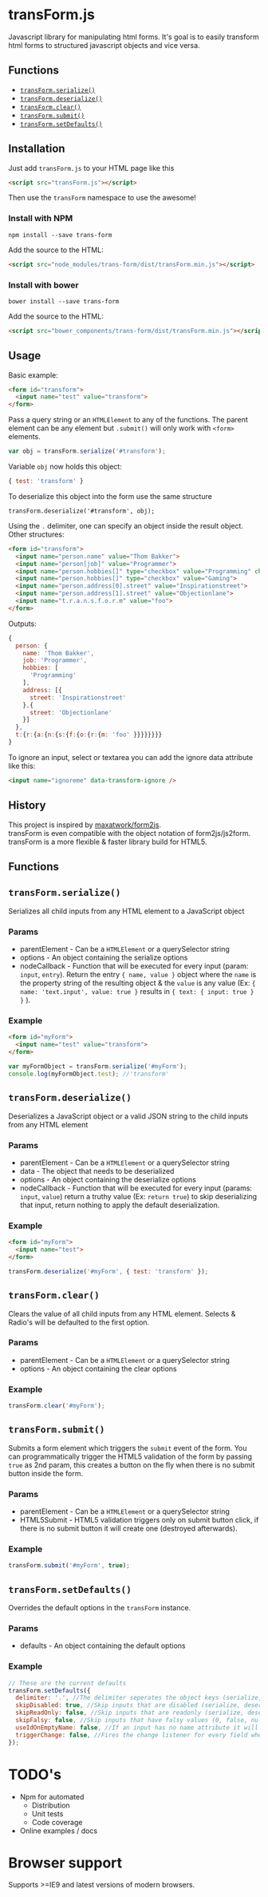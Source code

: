 # transForm.js
Javascript library for manipulating html forms.
It's goal is to easily transform html forms to structured javascript objects and vice versa.

## Functions

- [`transForm.serialize()`](#serialize)
- [`transForm.deserialize()`](#deserialize)
- [`transForm.clear()`](#clear)
- [`transForm.submit()`](#submit)
- [`transForm.setDefaults()`](#setdefaults)

## Installation

Just add `transForm.js` to your HTML page like this
```html
<script src="transForm.js"></script>
```
Then use the `transForm` namespace to use the awesome!

### Install with NPM
```
npm install --save trans-form
```
Add the source to the HTML:
```html    
<script src="node_modules/trans-form/dist/transForm.min.js"></script>
```
### Install with bower
```
bower install --save trans-form
```
Add the source to the HTML:
```html    
<script src="bower_components/trans-form/dist/transForm.min.js"></script>
```
## Usage

Basic example:
```html
<form id="transform">
  <input name="test" value="transform">
</form>
```
Pass a query string or an `HTMLElement` to any of the functions.
The parent element can be any element but `.submit()` will only work with `<form>` elements.
```js
var obj = transForm.serialize('#transform');
```
Variable `obj` now holds this object:
```js
{ test: 'transform' }
```
To deserialize this object into the form use the same structure

	transForm.deserialize('#transform', obj);

Using the `.` delimiter, one can specify an object inside the result object.
Other structures:
```html
<form id="transform">
  <input name="person.name" value="Thom Bakker">
  <input name="person[job]" value="Programmer">
  <input name="person.hobbies[]" type="checkbox" value="Programming" checked>
  <input name="person.hobbies[]" type="checkbox" value="Gaming">
  <input name="person.address[0].street" value="Inspirationstreet">
  <input name="person.address[1].street" value="Objectionlane">
  <input name="t.r.a.n.s.f.o.r.m" value="foo">
</form>
```
Outputs:
```js
{
  person: {
    name: 'Thom Bakker',
    job: 'Programmer',
    hobbies: [
      'Programming'
    ],
    address: [{
      street: 'Inspirationstreet'
    },{
      street: 'Objectionlane'
    }]
  },
  t:{r:{a:{n:{s:{f:{o:{r:{m: 'foo' }}}}}}}}
}
```
To ignore an input, select or textarea you can add the ignore data attribute like this:
```html
<input name="ignoreme" data-transform-ignore />
```
## History
This project is inspired by [maxatwork/form2js](https://github.com/maxatwork/form2js).  
transForm is even compatible with the object notation of form2js/js2form.
transForm is a more flexible & faster library build for HTML5. 

## Functions

## <a name="serialize"></a>`transForm.serialize()`
Serializes all child inputs from any HTML element to a JavaScript object

### Params

- parentElement - Can be a `HTMLElement` or a querySelector string
- options - An object containing the serialize options
- nodeCallback - Function that will be executed for every input (param: `input`, `entry`). Return the entry `{ name, value }` object where the `name` is the property string of the resulting object & the `value` is any value (Ex: `{ name: 'text.input', value: true }` results in `{ text: { input: true } }` ). 

### Example
```html
<form id="myForm">
  <input name="test" value="transform">
</form>
```
```js
var myFormObject = transForm.serialize('#myForm');
console.log(myFormObject.test); //'transform'
```
## <a name="deserialize">`transForm.deserialize()`
Deserializes a JavaScript object or a valid JSON string to the child inputs from any HTML element

### Params

- parentElement - Can be a `HTMLElement` or a querySelector string
- data - The object that needs to be deserialized
- options - An object containing the deserialize options
- nodeCallback - Function that will be executed for every input (params: `input`, `value`) return a truthy value (Ex: `return true`) to skip deserializing that input, return nothing to apply the default deserialization.

### Example
```html
<form id="myForm">
  <input name="test">
</form>
```
```js
transForm.deserialize('#myForm', { test: 'transform' });
```
## <a name="clear">`transForm.clear()`
Clears the value of all child inputs from any HTML element. Selects & Radio's will be defaulted to the first option.

### Params

- parentElement - Can be a `HTMLElement` or a querySelector string
- options - An object containing the clear options

### Example
```js
transForm.clear('#myForm');
```
## <a name="submit">`transForm.submit()`
Submits a form element which triggers the `submit` event of the form. You can programmatically trigger the HTML5 validation of the form by passing `true` as 2nd param, this creates a button on the fly when there is no submit button inside the form.

### Params

- parentElement - Can be a `HTMLElement` or a querySelector string
- HTML5Submit - HTML5 validation triggers only on submit button click, if there is no submit button it will create one (destroyed afterwards).

### Example
```js
transForm.submit('#myForm', true);
```
## <a name="setdefaults">`transForm.setDefaults()`
Overrides the default options in the `transForm` instance.

### Params

- defaults - An object containing the default options

### Example
```js
// These are the current defaults
transForm.setDefaults({
  delimiter: '.', //The delimiter seperates the object keys (serialize, deserialize)
  skipDisabled: true, //Skip inputs that are disabled (serialize, deserialize, clear)
  skipReadOnly: false, //Skip inputs that are readonly (serialize, deserialize, clear)
  skipFalsy: false, //Skip inputs that have falsy values (0, false, null, undefined, '') (serialize)
  useIdOnEmptyName: false, //If an input has no name attribute it will fallback to its id attribute (serialize, deserialize)
  triggerChange: false, //Fires the change listener for every field when deserializing (even if the value is not changed) (deserialize)
});
```
# TODO's

- Npm for automated
    - Distribution
    - Unit tests
	- Code coverage
- Online examples / docs
	

# Browser support
Supports >=IE9 and latest versions of modern browsers.
